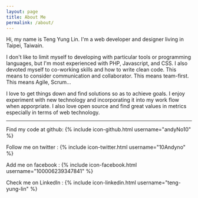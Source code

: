 ```yaml
---
layout: page
title: About Me
permalink: /about/
---
```


Hi, my name is Teng Yung Lin. I'm a web developer and designer living in Taipei, Taiwain.

I don't like to limit myself to developing with particular tools or programming languages, but
I'm most experienced with PHP, Javascript, and CSS. I also devoted myself to co-working skills and
how to write clean code. This means to consider communication and collaborator. This means team-first.
This means Agile, Scrum...

I love to get things down and find solutions so as to achieve goals. I enjoy experiment with new
technology and incorporating it into my work flow when apporpriate. I also love open source and
find great values in metrics especially in terms of web technology.

--------------------


Find my code at github:
{% include icon-github.html username="andyNo10" %}

Follow me on twitter :
{% include icon-twitter.html username="10Andyno" %}

Add me on facebook :
{% include icon-facebook.html username="100006239347841" %}

Check me on LinkedIn :
{% include icon-linkedin.html username="teng-yung-lin" %}
